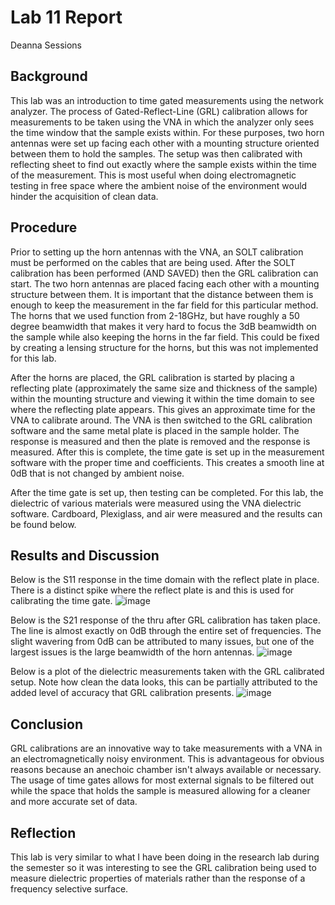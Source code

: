 # Lab 11 Report
Deanna Sessions

## Background
This lab was an introduction to time gated measurements using the network analyzer. The process of Gated-Reflect-Line (GRL) calibration allows for measurements to be taken using the VNA in which the analyzer only sees the time window that the sample exists within. For these purposes, two horn antennas were set up facing each other with a mounting structure oriented between them to hold the samples. The setup was then calibrated with reflecting sheet to find out exactly where the sample exists within the time of the measurement. This is most useful when doing electromagnetic testing in free space where the ambient noise of the environment would hinder the acquisition of clean data.

## Procedure
Prior to setting up the horn antennas with the VNA, an SOLT calibration must be performed on the cables that are being used. After the SOLT calibration has been performed (AND SAVED) then the GRL calibration can start. The two horn antennas are placed facing each other with a mounting structure between them. It is important that the distance between them is enough to keep the measurement in the far field for this particular method. The horns that we used function from 2-18GHz, but have roughly a 50 degree beamwidth that makes it very hard to focus the 3dB beamwidth on the sample while also keeping the horns in the far field. This could be fixed by creating a lensing structure for the horns, but this was not implemented for this lab. 

After the horns are placed, the GRL calibration is started by placing a reflecting plate (approximately the same size and thickness of the sample) within the mounting structure and viewing it within the time domain to see where the reflecting plate appears. This gives an approximate time for the VNA to calibrate around. The VNA is then switched to the GRL calibration software and the same metal plate is placed in the sample holder. The response is measured and then the plate is removed and the response is measured. After this is complete, the time gate is set up in the measurement software with the proper time and coefficients. This creates a smooth line at 0dB that is not changed by ambient noise. 

After the time gate is set up, then testing can be completed. For this lab, the dielectric of various materials were measured using the VNA dielectric software. Cardboard, Plexiglass, and air were measured and the results can be found below.
 
## Results and Discussion
Below is the S11 response in the time domain with the reflect plate in place. There is a distinct spike where the reflect plate is and this is used for calibrating the time gate.
![image](https://github.com/CourseReps/ECEN452-Spring2016/blob/master/Students/deannasessions/Lab_11/Lab11_S11_Reflect.png)<br>

Below is the S21 response of the thru after GRL calibration has taken place. The line is almost exactly on 0dB through the entire set of frequencies. The slight wavering from 0dB can be attributed to many issues, but one of the largest issues is the large beamwidth of the horn antennas.
![image](https://github.com/CourseReps/ECEN452-Spring2016/blob/master/Students/deannasessions/Lab_11/Lab11_S21_Thru.png)<br>

Below is a plot of the dielectric measurements taken with the GRL calibrated setup. Note how clean the data looks, this can be partially attributed to the added level of accuracy that GRL calibration presents.
![image](https://github.com/CourseReps/ECEN452-Spring2016/blob/master/Students/deannasessions/Lab_11/Lab11_dielectrics.png)<br>

## Conclusion
GRL calibrations are an innovative way to take measurements with a VNA in an electromagnetically noisy environment. This is advantageous for obvious reasons because an anechoic chamber isn't always available or necessary. The usage of time gates allows for most external signals to be filtered out while the space that holds the sample is measured allowing for a cleaner and more accurate set of data.

## Reflection
This lab is very similar to what I have been doing in the research lab during the semester so it was interesting to see the GRL calibration being used to measure dielectric properties of materials rather than the response of a frequency selective surface.
